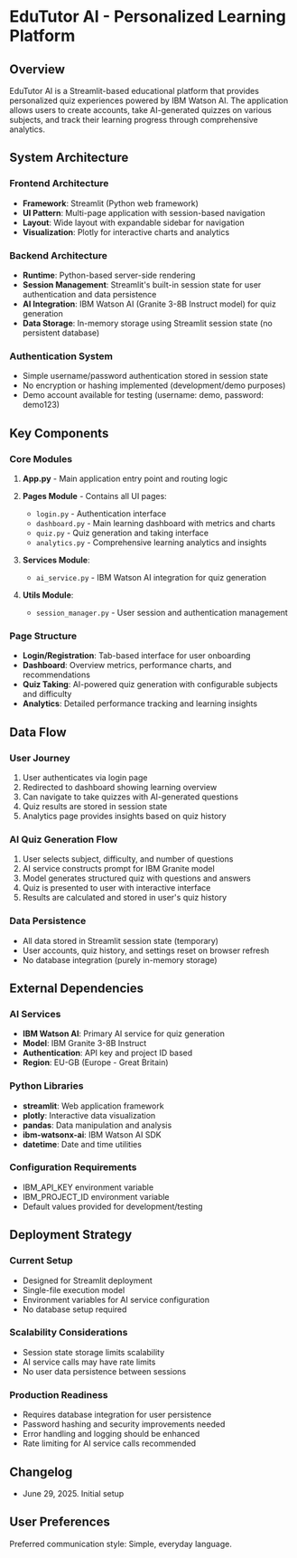 # EduTutor AI - Personalized Learning Platform

## Overview

EduTutor AI is a Streamlit-based educational platform that provides personalized quiz experiences powered by IBM Watson AI. The application allows users to create accounts, take AI-generated quizzes on various subjects, and track their learning progress through comprehensive analytics.

## System Architecture

### Frontend Architecture
- **Framework**: Streamlit (Python web framework)
- **UI Pattern**: Multi-page application with session-based navigation
- **Layout**: Wide layout with expandable sidebar for navigation
- **Visualization**: Plotly for interactive charts and analytics

### Backend Architecture
- **Runtime**: Python-based server-side rendering
- **Session Management**: Streamlit's built-in session state for user authentication and data persistence
- **AI Integration**: IBM Watson AI (Granite 3-8B Instruct model) for quiz generation
- **Data Storage**: In-memory storage using Streamlit session state (no persistent database)

### Authentication System
- Simple username/password authentication stored in session state
- No encryption or hashing implemented (development/demo purposes)
- Demo account available for testing (username: demo, password: demo123)

## Key Components

### Core Modules

1. **App.py** - Main application entry point and routing logic
2. **Pages Module** - Contains all UI pages:
   - `login.py` - Authentication interface
   - `dashboard.py` - Main learning dashboard with metrics and charts
   - `quiz.py` - Quiz generation and taking interface
   - `analytics.py` - Comprehensive learning analytics and insights

3. **Services Module**:
   - `ai_service.py` - IBM Watson AI integration for quiz generation

4. **Utils Module**:
   - `session_manager.py` - User session and authentication management

### Page Structure
- **Login/Registration**: Tab-based interface for user onboarding
- **Dashboard**: Overview metrics, performance charts, and recommendations
- **Quiz Taking**: AI-powered quiz generation with configurable subjects and difficulty
- **Analytics**: Detailed performance tracking and learning insights

## Data Flow

### User Journey
1. User authenticates via login page
2. Redirected to dashboard showing learning overview
3. Can navigate to take quizzes with AI-generated questions
4. Quiz results are stored in session state
5. Analytics page provides insights based on quiz history

### AI Quiz Generation Flow
1. User selects subject, difficulty, and number of questions
2. AI service constructs prompt for IBM Granite model
3. Model generates structured quiz with questions and answers
4. Quiz is presented to user with interactive interface
5. Results are calculated and stored in user's quiz history

### Data Persistence
- All data stored in Streamlit session state (temporary)
- User accounts, quiz history, and settings reset on browser refresh
- No database integration (purely in-memory storage)

## External Dependencies

### AI Services
- **IBM Watson AI**: Primary AI service for quiz generation
- **Model**: IBM Granite 3-8B Instruct
- **Authentication**: API key and project ID based
- **Region**: EU-GB (Europe - Great Britain)

### Python Libraries
- **streamlit**: Web application framework
- **plotly**: Interactive data visualization
- **pandas**: Data manipulation and analysis
- **ibm-watsonx-ai**: IBM Watson AI SDK
- **datetime**: Date and time utilities

### Configuration Requirements
- IBM_API_KEY environment variable
- IBM_PROJECT_ID environment variable
- Default values provided for development/testing

## Deployment Strategy

### Current Setup
- Designed for Streamlit deployment
- Single-file execution model
- Environment variables for AI service configuration
- No database setup required

### Scalability Considerations
- Session state storage limits scalability
- AI service calls may have rate limits
- No user data persistence between sessions

### Production Readiness
- Requires database integration for user persistence
- Password hashing and security improvements needed
- Error handling and logging should be enhanced
- Rate limiting for AI service calls recommended

## Changelog
- June 29, 2025. Initial setup

## User Preferences

Preferred communication style: Simple, everyday language.